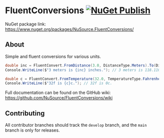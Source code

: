 # FluentConversions [![NuGet Publish](https://github.com/NuSource/FluentConversions/actions/workflows/nuget-publish.yml/badge.svg)](https://github.com/NuSource/FluentConversions/actions/workflows/nuget-publish.yml)

NuGet package link: https://www.nuget.org/packages/NuSource.FluentConversions/

## About
Simple and fluent conversions for various units.

```csharp
double inc = FluentConvert.FromDistance(3.0, DistanceType.Meters).To(DistanceType.Inches);
Console.WriteLine($"3 meters is {inc} inches."); // 3 meters is 118.1102362206 inches.

double c = FluentConvert.FromTemperature(32.0, TemperatureType.Fahrenheit).To(TemperatureType.Celsius);
Console.WriteLine($"32f is {c}c."); // 32f is 0c.
```

Full documentation can be found on the GitHub wiki: https://github.com/NuSource/FluentConversions/wiki

## Contributing
All contributor branches should track the `develop` branch, and the `main` branch is only for releases.
